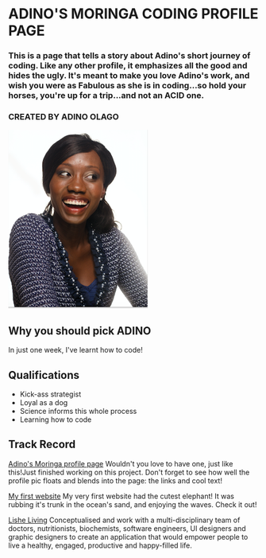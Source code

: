 # **ADINO'S MORINGA CODING PROFILE PAGE**
### This is a page that tells a story about Adino's short journey of coding. Like any other profile, it emphasizes all the good and hides the ugly. It's meant to make you love Adino's work, and wish you were as Fabulous as she is in coding...so hold your horses, you're up for a trip...and not an ACID one.
### CREATED BY **ADINO OLAGO**
![Adino Olago](https://github.com/Adino-S/Adino-Friday-23-November-Assignment/blob/master/Images/AdinoProfilePic.png)
## Why you should pick ADINO
In just one week, I've learnt how to code!

## Qualifications
* Kick-ass strategist
* Loyal as a dog
* Science informs this whole process
* Learning how to code

## Track Record

[Adino's Moringa profile page](https://github.com/Adino-S/Friday-Assignments/blob/master/index.html)
Wouldn't you love to have one, just like this!Just finished working on this project. Don't forget to see how well the profile pic floats and blends into the page: the links and cool text!

[My first website](https://github.com/Adino-S/my-first-website/blob/master/index.html)
My very first website had the cutest elephant! It was rubbing it's trunk in the ocean's sand, and enjoying the waves. Check it out!

[Lishe Living](https://lisheliving.com)
Conceptualised and work with a multi-disciplinary team of doctors, nutritionists, biochemists, software engineers, UI designers and graphic designers to create an application that would empower people to live a healthy, engaged, productive and happy-filled life.
